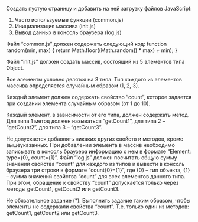 Создать пустую страницу и добавить на ней загрузку файлов JavaScript:
1.	Часто используемые функции (common.js)
2.	Инициализация массива (init.js)
3.	Вывод данных в консоль браузера (log.js)

Файл “common.js” должен содержать следующий код:
function random(min, max) {
	return Math.floor((Math.random() * max) + min);
}

Файл “init.js” должен создать массив, состоящий из 5 элементов типа Object.

Все элементы условно делятся на 3 типа.
Тип каждого из элементов массива определяется случайным образом (1, 2, 3).

Каждый элемент должен содержать свойство “count”, которое задается при создании элемента случайным образом (от 1 до 10).

Каждый элемент, в зависимости от его типа, должен содержать метод.
Для типа 1 метод должен называться “getCount1”, для типа 2 – “getCount2”, для типа 3 – “getCount3”.

Не допускается добавлять никаких других свойств и методов, кроме вышеуказанных.
При добавлении элемента в массив необходимо записывать в консоль браузера информацию о нем в формате “Element: type={0}, count={1}”.
Файл “log.js” должен посчитать общую сумму значений свойства “count” для каждого из типов и вывести в консоль браузера три строки в формате “count{0}={1}”, где {0} – тип объекта, {1} – сумма значений свойства “count” для всех элементов данного типа. При этом, обращение к свойству “count” допускается только через методы getCount1, getCount2 или getCount3.

Не обязательное задание (*):
Выполнить задание таким образом, чтобы элементы не содержали свойства “count”. Т.е. только один из методов: getCount1, getCount2 или getCount3.


